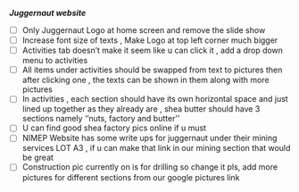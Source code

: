 ***Juggernaut website***

- [ ] Only Juggernaut Logo at home screen and remove the slide show 
- [ ] Increase font size of texts , Make Logo at top left  corner much bigger 
- [ ] Activities tab doesn’t make it seem like u can click it , add a drop down menu to activities 
- [ ] All items under activities should be swapped from text to pictures then after clicking one , the texts can be shown in them along with more pictures 
- [ ] In activities , each section should have its own horizontal space and just lined up together as they already are , shea butter should have 3 sections namely ‘’nuts, factory and butter’’ 
- [ ] U can find good shea factory pics online if u must 
- [ ] NIMEP Website has some write ups for juggernaut under their mining services LOT A3 , if u can make that link in our mining section that would be great
- [ ] Construction pic currently on is for drilling so change it pls, add more pictures for different sections from our google pictures link  